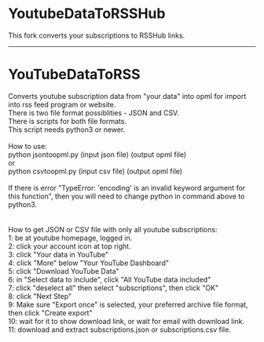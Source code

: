 # YoutubeDataToRSSHub

This fork converts your subscriptions to RSSHub links.

---------------

# YouTubeDataToRSS
Converts youtube subscription data from "your data" into opml for import into rss feed program or website.\
There is two file format possiblities - JSON and CSV.\
There is scripts for both file formats.\
This script needs python3 or newer.\
\
How to use: \
python jsontoopml.py (input json file) (output opml file)\
or\
python csvtoopml.py (input csv file) (output opml file)\
\
If there is error "TypeError: 'encoding' is an invalid keyword argument for this function", then you will need to change python in command above to python3.\
\
\
How to get JSON or CSV file with only all youtube subscriptions:\
1: be at youtube homepage, logged in.\
2: click your account icon at top right.\
3: click "Your data in YouTube"\
4: click "More" below "Your YouTube Dashboard"\
5: click "Download YouTube Data"\
6: in "Select data to include", click "All YouTube data included"\
7: click "deselect all" then select "subscriptions", then click "OK"\
8: click "Next Step"\
9: Make sure "Export once" is selected, your preferred archive file format, then click "Create export"\
10: wait for it to show download link, or wait for email with download link.\
11: download and extract subscriptions.json or subscriptions.csv file.
